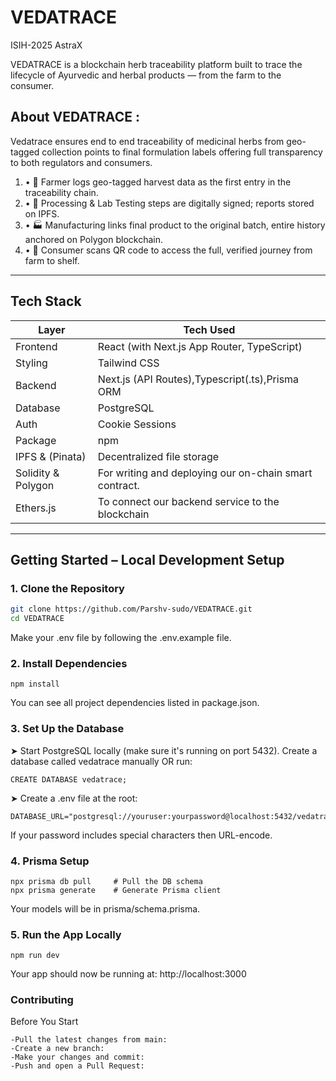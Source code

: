 # VEDATRACE
ISIH-2025 AstraX

VEDATRACE is a blockchain herb traceability platform built to trace the lifecycle of Ayurvedic and herbal products — from the farm to the consumer.

## About VEDATRACE :
Vedatrace ensures end to end traceability of medicinal herbs from geo-tagged collection points to final formulation labels offering full transparency to both regulators and consumers.
1. • 🌿 Farmer logs geo-tagged harvest data as the first entry in the traceability chain.
2. • 🔬 Processing & Lab Testing steps are digitally signed; reports stored on IPFS.
3. • 🏭 Manufacturing links final product to the original batch, entire history anchored on Polygon blockchain.
4. • 📱 Consumer scans QR code to access the full, verified journey from farm to shelf.


---

## Tech Stack

| Layer             | Tech Used                                                   |
|-------------------|-------------------------------------------------------------|
| Frontend          | React (with Next.js App Router, TypeScript)                 |
| Styling           | Tailwind CSS                                                |
| Backend           | Next.js (API Routes),Typescript(.ts),Prisma ORM             |
| Database          | PostgreSQL                                                  |
| Auth              | Cookie Sessions                                             |
| Package           | npm                                                         |
| IPFS & (Pinata)   | Decentralized file storage                                  |
| Solidity & Polygon| For writing and deploying our on-chain smart contract.      |
| Ethers.js         | To connect our backend service to the blockchain            |                                            

---

## Getting Started – Local Development Setup

### 1. **Clone the Repository**

```bash
git clone https://github.com/Parshv-sudo/VEDATRACE.git
cd VEDATRACE
```
Make your .env file by following the .env.example file.

### 2. Install Dependencies
```
npm install
```
You can see all project dependencies listed in package.json.

### 3. Set Up the Database
➤ Start PostgreSQL locally (make sure it's running on port 5432). Create a database called vedatrace manually OR run:
```
CREATE DATABASE vedatrace;
```
➤ Create a .env file at the root:
```
DATABASE_URL="postgresql://youruser:yourpassword@localhost:5432/vedatrace"
```
If your password includes special characters then URL-encode.
### 4. Prisma Setup
```
npx prisma db pull     # Pull the DB schema
npx prisma generate    # Generate Prisma client
```
Your models will be in prisma/schema.prisma.

### 5. Run the App Locally
```
npm run dev
```
Your app should now be running at: http://localhost:3000

### Contributing
Before You Start
```
-Pull the latest changes from main:
-Create a new branch:
-Make your changes and commit:
-Push and open a Pull Request:
```


